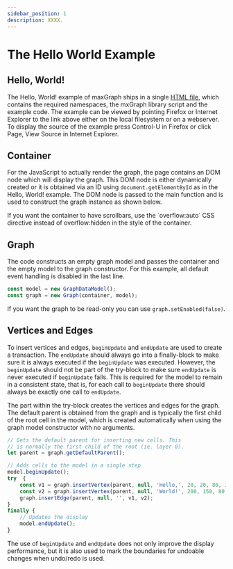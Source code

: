 ```yaml
---
sidebar_position: 1
description: XXXX.
---
```


[//]: # (TODO add mxGraph copyright)


# The Hello World Example


<h2><a id="HelloWorld"></a>Hello, World!</h2>
<p>
  The Hello, World! example of maxGraph ships in a
  single <a href="../javascript/examples/helloworld.html">HTML file</a>,
  which contains the required namespaces, the mxGraph library script
  and the example code. The example can be viewed by pointing Firefox or
  Internet Explorer to the link above either on the local
  filesystem or on a webserver. To display the source of the example
  press Control-U in Firefox or click Page, View Source in Internet Explorer.
</p>


## Container

<p>
  For the JavaScript to actually render the graph, the page
  contains an DOM node which will display the graph. This
  DOM node is either dynamically created or it is obtained via
  an ID using <code>document.getElementById</code> as in the
  Hello, World! example. The DOM node is passed to the main
  function and is used to construct the graph instance as shown
  below.
</p>
<p>
  If you want the container to have scrollbars, use the `overflow:auto` CSS
  directive instead of overflow:hidden in the style of the container.
</p>
<h2><a id="Graph"></a>Graph</h2>
<p>
  The code constructs an empty graph model and passes the container
  and the empty model to the graph constructor. For this example,
  all default event handling is disabled in the last line.
</p>

```javascript
const model = new GraphDataModel();
const graph = new Graph(container, model);
```

<p>
	If you want the graph to be read-only you can use <code>graph.setEnabled(false)</code>.
</p>

<h2><a id="VerticesAndEdges"></a>Vertices and Edges</h2>
<p>
  To insert vertices and edges, <code>beginUpdate</code> and <code>endUpdate</code>
  are used to create a transaction. The <code>endUpdate</code> should always go
  into a finally-block to make sure it is always executed if the <code>beginUpdate</code>
  was executed. However, the <code>beginUpdate</code> should not be part of the
  try-block to make sure <code>endUpdate</code> is never executed if <code>beginUpdate</code>
  fails. This is required for the model to remain in a consistent state, that is, for
  each call to <code>beginUpdate</code> there should always be exactly one call to
  <code>endUpdate</code>.
</p>
<p>
  The part within the try-block creates the vertices and edges for the graph.
  The default parent is obtained from the graph and is typically the first
  child of the root cell in the model, which is created automatically when
  using the graph model constructor with no arguments.
</p>

```javascript
// Gets the default parent for inserting new cells. This
// is normally the first child of the root (ie. layer 0).
let parent = graph.getDefaultParent();

// Adds cells to the model in a single step
model.beginUpdate();
try  {
    const v1 = graph.insertVertex(parent, null, 'Hello,', 20, 20, 80, 30);
    const v2 = graph.insertVertex(parent, null, 'World!', 200, 150, 80, 30);
    graph.insertEdge(parent, null, '', v1, v2);
}
finally {
    // Updates the display
    model.endUpdate();
}
```

<p>
  The use of <code>beginUpdate</code> and <code>endUpdate</code> does not
  only improve the display performance, but it is also used to mark the
  boundaries for undoable changes when undo/redo is used.
</p>
